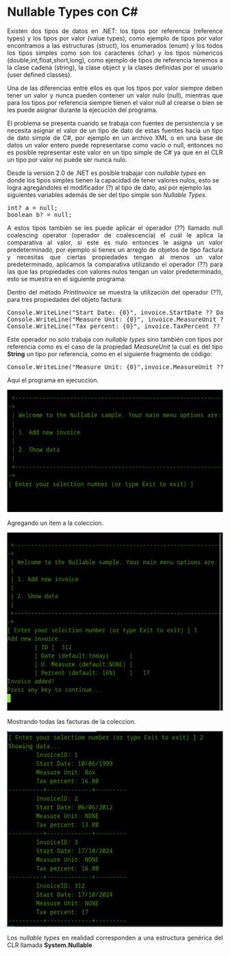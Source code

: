 # Nullable Types con C#

<p align="justify">
Existen  dos tipos de datos  en .NET: los tipos por referencia (reference types) y los tipos por valor (value types), como ejemplo de tipos por valor encontramos a las estructuras (struct), los enumerados (enum) y  los todos los tipos simples como son los caracteres (char) y los tipos númericos (double,int,float,short,long), como ejemplo de tipos de referencia tenemos a la clase cadena (string), la clase object y la clases definidas por el usuario (user defined classes).
</p>
<p align="justify">
Una de las diferencias entre ellos es que los tipos por valor siempre deben tener un valor  y nunca pueden contener un valor nulo (null),  mientras que para los tipos por referencia siempre tienen el valor null al crearse o bien se les puede asignar durante la ejecución del programa.
</p>
<p align="justify">
El problema se presenta cuando se trabaja con fuentes de persistencia y se necesita asignar el valor de un tipo de dato de estas fuentes hacia un tipo de dato simple de C#, por ejemplo en un archivo XML o en una base de datos un valor entero puede representarse como vacío o  null, entonces no es posible representar este valor en un tipo simple de C# ya que en el CLR un tipo por valor  no puede ser nunca nulo.
</p>
<p>
Desde la versión 2.0 de .NET es posible trabajar con <i>nullable types</i> en donde los tipos simples tienen la capacidad de tener valores nulos,  esto se logra agregándoles el modificador (?) al tipo de dato, así por ejemplo las siguientes variables además de ser del tipo simple son <i>Nullable Types</i>.
</p>
<pre>
int? a = null;
boolean b? = null;
</pre>
<p align="justify">
A estos tipos también se les puede aplicar el operador (??) llamado null coalescing operator (operador de coalescencia)   el cuál le aplica la comparativa al valor, si este es nulo entonces le asigna un valor predeterminado, por ejemplo si tienes un arreglo de objetos de tipo factura   y necesitas que ciertas propiedades tengan al menos un valor predeterminado, aplicamos la comparativa utilizando el operador (??) para las  que las propiedades con valores nulos tengan un valor predeterminado, esto se muestra en el siguiente programa:
</p>
<p align="justify">
Dentro del método <i>PrintInvoice</i> se muestra la utilización del operador (??), para tres propiedades del objeto factura:
</p>
<pre>
Console.WriteLine("Start Date: {0}", invoice.StartDate ?? DateTime.Today);
Console.WriteLine("Measure Unit: {0}", invoice.MeasureUnit ?? "NONE");
Console.WriteLine("Tax percent: {0}", invoice.TaxPercent ?? 16.00M);
</pre>
<p align="justify">
Este operador no solo trabaja con <i>nullable types</i> sino también con tipos por referencia como es el caso de la propiedad <i>MeasureUnit</i>  la cual es del tipo <b>String</b> un tipo por referencia, como en el siguiente fragmento de código:</p>
<pre>
Console.WriteLine("Measure Unit: {0}",invoice.MeasureUnit ?? "NONE");
</pre>
<p>
Aqui el programa en ejecuccion.
</p>
<div>
<img src="images/fig1.png"/>
</div>
<p>
Agregando un item a la coleccion.
</p>
<div>
<img src="images/fig2.png"/>
</div>
<p>
Mostrando todas las facturas de la coleccion.
</p>
<div>
<img src="images/fig3.png"/>
</div>
<p align="justify">
Los <i>nullable types</i> en realidad corresponden a una estructura genérica del CLR llamada <b>System.Nullable</b>
</p>
